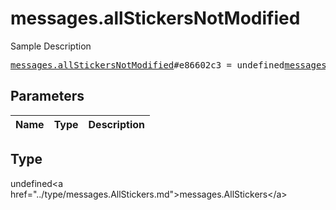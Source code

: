 # messages.allStickersNotModified

Sample Description

<pre>
<a href="../constructor/messages.allStickersNotModified.md">messages.allStickersNotModified</a>#e86602c3 = undefined<a href="../type/messages.AllStickers.md">messages.AllStickers</a>;
</pre>

## Parameters

| Name | Type | Description |
|------|:----:|-------------|

## Type

undefined&lt;a href=&#34;../type/messages.AllStickers.md&#34;&gt;messages.AllStickers&lt;/a&gt;
